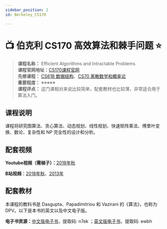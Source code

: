 ```yaml
---
sidebar_position: 2
id: Berkeley_CS170 

---
```


# 📺 伯克利 CS170 高效算法和棘手问题 ⭐️
>**课程名称：** Efficient Algorithms and Intractable Problems    
**课程官网地址：**[CS170课程官网](https://cs170.org/)  
**先修课程：** [CS61B 数据结构](https://hackway.org/docs/cs/freshman/datastructure/cs61b)、[CS70 离散数学和概率论](https://hackway.org/docs/math/basic/discrete/cs70)     
**重要程度：** ※※※※※  
**课程评点：** 这门课相对来说比较简单，配套教材也比较薄，非常适合用于算法入门。  

## 课程说明
课程将研究图算法、贪心算法、动态规划、线性规划、快速矩阵乘法、傅里叶变换、数论、复杂性和 NP 完全性的设计和分析。


## 配套视频
**Youtube视频（需梯子）：**[2018年秋](https://www.youtube.com/watch?v=gG4--V_PpEk&list=PLjuu7kFWxFtZBm-5GifiVpqdAxeW7Hsax)

**B站视频**：[2018年秋](https://www.bilibili.com/video/av43955743/?p=1&vd_source=fb5b9a81d7a311b5df17fb746a4f2565)、[2013年](https://www.bilibili.com/video/av26670685/?vd_source=fb5b9a81d7a311b5df17fb746a4f2565)

## 配套教材
本课程的教科书是 Dasgupta、Papadimitriou 和 Vazirani 的《算法》，也称为 DPV。以下是本书的英文以及中文电子版。

**电子书资源：**[中文版电子书]( https://pan.baidu.com/s/1pJ98VYk868MBT9Jjxwjefw)，提取码: n7ek ；[英文版电子书](https://pan.baidu.com/s/1QRy7KhsB8AjtWhsQ7SNeNQ)，提取码: ewbh 

